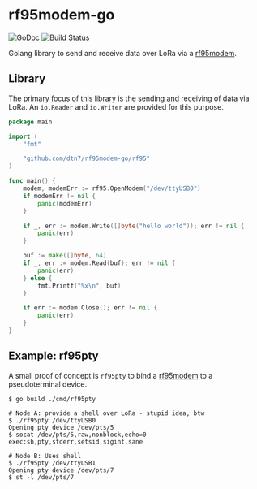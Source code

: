 # rf95modem-go

[![GoDoc](https://godoc.org/github.com/dtn7/rf95modem-go/rf95?status.svg)](https://godoc.org/github.com/dtn7/rf95modem-go/rf95)
[![Build Status](https://travis-ci.org/dtn7/rf95modem-go.svg?branch=master)](https://travis-ci.org/dtn7/rf95modem-go)

Golang library to send and receive data over LoRa via a [rf95modem].


## Library

The primary focus of this library is the sending and receiving of data via
LoRa. An `io.Reader` and `io.Writer` are provided for this purpose.

```go
package main

import (
	"fmt"

	"github.com/dtn7/rf95modem-go/rf95"
)

func main() {
	modem, modemErr := rf95.OpenModem("/dev/ttyUSB0")
	if modemErr != nil {
		panic(modemErr)
	}

	if _, err := modem.Write([]byte("hello world")); err != nil {
		panic(err)
	}

	buf := make([]byte, 64)
	if _, err := modem.Read(buf); err != nil {
		panic(err)
	} else {
		fmt.Printf("%x\n", buf)
	}

	if err := modem.Close(); err != nil {
		panic(err)
	}
}
```


##  Example: rf95pty

A small proof of concept is `rf95pty` to bind a [rf95modem] to a pseudoterminal device.

```
$ go build ./cmd/rf95pty

# Node A: provide a shell over LoRa - stupid idea, btw
$ ./rf95pty /dev/ttyUSB0
Opening pty device /dev/pts/5
$ socat /dev/pts/5,raw,nonblock,echo=0 exec:sh,pty,stderr,setsid,sigint,sane

# Node B: Uses shell
$ ./rf95pty /dev/ttyUSB1
Opening pty device /dev/pts/7
$ st -l /dev/pts/7
```


[rf95modem]: https://github.com/gh0st42/rf95modem 
